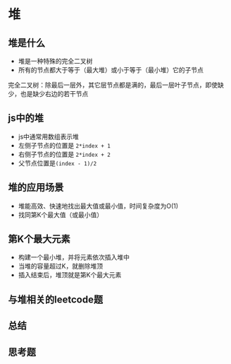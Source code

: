 # 堆

## 堆是什么
- 堆是一种特殊的完全二叉树
- 所有的节点都大于等于（最大堆）或小于等于（最小堆）它的子节点

完全二叉树：除最后一层外，其它层节点都是满的，最后一层叶子节点，即使缺少，也是缺少右边的若干节点 

## js中的堆
- js中通常用数组表示堆
- 左侧子节点的位置是 `2*index + 1`
- 右侧子节点的位置是 `2*index + 2`
- 父节点位置是`(index - 1)/2`

## 堆的应用场景
- 堆能高效、快速地找出最大值或最小值，时间复杂度为O(1)
- 找同第K个最大值（或最小值）

## 第K个最大元素
- 构建一个最小堆，并将元素依次插入堆中
- 当堆的容量超过K，就删除堆顶
- 插入结束后，堆顶就是第K个最大元素

## 与堆相关的leetcode题

## 总结

## 思考题
